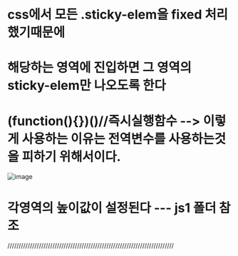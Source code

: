 
# css에서 모든 .sticky-elem을 fixed 처리했기때문에  
# 해당하는 영역에 진입하면 그 영역의 sticky-elem만 나오도록 한다
# (function(){})()//즉시실행함수  --> 이렇게 사용하는 이유는 전역변수를 사용하는것을 피하기 위해서이다.

![image](https://github.com/understanding963852/app-clone1/assets/60366769/b27dc037-3341-4628-bfda-38d503e03bfb)


# 각영역의 높이값이 설정된다 --- js1 폴더 참조

//////////////////////////////////////////////////////////////////////////
